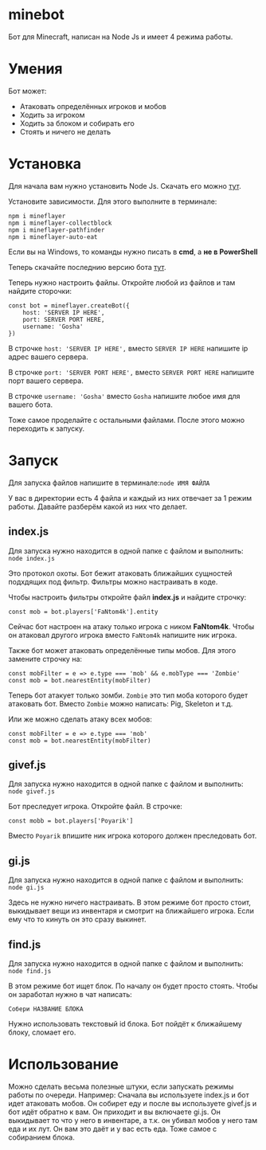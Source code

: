 # minebot
Бот для Minecraft, написан на Node Js и имеет 4 режима работы.

# Умения
Бот может:
* Атаковать определённых игроков и мобов
* Ходить за игроком
* Ходить за блоком и собирать его
* Стоять и ничего не делать

# Установка
Для начала вам нужно установить Node Js. Скачать его можно [тут](https://nodejs.org/ru/).

Установите зависимости.
Для этого выполните в терминале:
```
npm i mineflayer
npm i mineflayer-collectblock
npm i mineflayer-pathfinder
npm i mineflayer-auto-eat
```
Если вы на Windows, то команды нужно писать в __cmd__, а __не в PowerShell__

Теперь скачайте последнию версию бота [тут](https://github.com/poyarik/minebot/releases/).

Теперь нужно настроить файлы.
Откройте любой из файлов и там найдите сторочки:
```node
const bot = mineflayer.createBot({
    host: 'SERVER IP HERE',
    port: SERVER PORT HERE,
    username: 'Gosha'
})
```
В строчке `host: 'SERVER IP HERE',` вместо `SERVER IP HERE` напишите ip адрес вашего сервера.

В строчке `port: 'SERVER PORT HERE',` вместо `SERVER PORT HERE` напишите порт вашего сервера.

В строчке `username: 'Gosha'` вместо `Gosha` напишите любое имя для вашего бота.


Тоже самое проделайте с остальными файлами.
После этого можно переходить к запуску.
# Запуск
Для запуска файлов напишите в терминале:`node ИМЯ ФАЙЛА`

У вас в директории есть 4 файла и каждый из них отвечает за 1 режим работы. Давайте разберём какой из них что делает.

## index.js

Для запуска нужно находится в одной папке с файлом и выполнить:
```node index.js```

Это протокол охоты. Бот бежит атаковать ближайших сущностей подхдящих под фильтр.
Фильтры можно настраивать в коде.

Чтобы настроить фильтры откройте файл __index.js__ и найдите строчку:
```node
const mob = bot.players['FaNtom4k'].entity
```

Сейчас бот настроен на атаку только игрока с ником __FaNtom4k__. Чтобы он атаковал другого игрока вместо `FaNtom4k` напишите ник игрока.

Также бот может атаковать определённые типы мобов.
Для этого замените строчку на:
```node
const mobFilter = e => e.type === 'mob' && e.mobType === 'Zombie'
сonst mob = bot.nearestEntity(mobFilter)
```
Теперь бот атакует только зомби. `Zombie` это тип моба которого будет атаковать бот. Вместо `Zombie` можно написать: Pig, Skeleton и т.д.

Или же можно сделать атаку всех мобов:
```node
const mobFilter = e => e.type === 'mob'
сonst mob = bot.nearestEntity(mobFilter)
```

## givef.js

Для запуска нужно находится в одной папке с файлом и выполнить:
```node givef.js```

Бот преследует игрока.
Откройте файл.
В строчке:
```node
const mobb = bot.players['Poyarik']
```
Вместо `Poyarik` впишите ник игрока которого должен преследовать бот.

## gi.js
Для запуска нужно находится в одной папке с файлом и выполнить:
```node gi.js```

Здесь не нужно ничего настраивать.
В этом режиме бот просто стоит, выкидывает вещи из инвентаря и смотрит на ближайшего игрока.
Если ему что то кинуть он это сразу выкинет.

## find.js
Для запуска нужно находится в одной папке с файлом и выполнить:
```node find.js```

В этом режиме бот ищет блок. По началу он будет просто стоять. Чтобы он заработал нужно в чат написать:
```
Собери НАЗВАНИЕ БЛОКА
```

Нужно использовать текстовый id блока.
Бот пойдёт к ближайшему блоку, сломает его.

# Использование
Можно сделать весьма полезные штуки, если запускать режимы работы по очереди.
Например:
Сначала вы используете index.js и бот идет атаковать мобов. Он собирет еду и после вы используете givef.js и бот идёт обратно к вам. Он приходит и вы включаете gi.js. Он выкидывает то что у него в инвентаре, а т.к. он убивал мобов у него там еда и их лут. Он вам это даёт и у вас есть еда. Тоже самое с собиранием блока.
